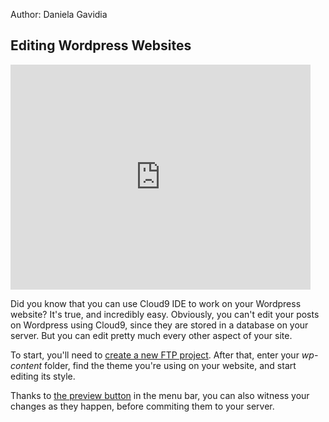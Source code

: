 Author: Daniela Gavidia

## Editing Wordpress Websites

<iframe width="480" height="360" src="http://www.youtube.com/embed/3vZIKzALxyU" frameborder="0" allowfullscreen></iframe>

Did you know that you can use Cloud9 IDE to work on your Wordpress website? It's true, and incredibly easy. Obviously, you can't edit your posts on Wordpress using Cloud9, since they are stored in a database on your server. But you can edit pretty much every other aspect of your site.

To start, you'll need to [create a new FTP project](./ftp_workspaces.html). After that, enter your _wp-content_ folder, find the theme you're using on your website, and start editing its style.

Thanks to [the preview button](./editor.html#previewButton) in the menu bar, you can also witness your changes as they happen, before commiting them to your server.